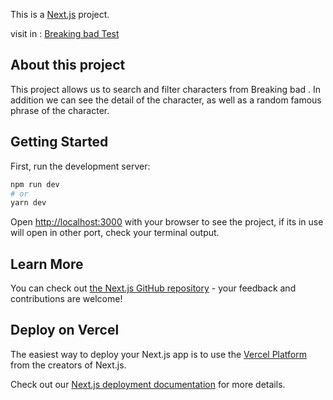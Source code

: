 This is a [Next.js](https://nextjs.org/) project.

visit in : [Breaking bad Test](https://relaxed-khapse-9f4675.netlify.app/)

## About this project

This project allows us to search and filter characters from Breaking bad .
In addition we can see the detail of the character, as well as a random famous phrase of the character.

## Getting Started

First, run the development server:

```bash
npm run dev
# or
yarn dev
```

Open [http://localhost:3000](http://localhost:3000) with your browser to see the project, if its in use will open in other port, check your terminal output.

## Learn More

You can check out [the Next.js GitHub repository](https://github.com/vercel/next.js/) - your feedback and contributions are welcome!

## Deploy on Vercel

The easiest way to deploy your Next.js app is to use the [Vercel Platform](https://vercel.com/new?utm_medium=default-template&filter=next.js&utm_source=create-next-app&utm_campaign=create-next-app-readme) from the creators of Next.js.

Check out our [Next.js deployment documentation](https://nextjs.org/docs/deployment) for more details.
